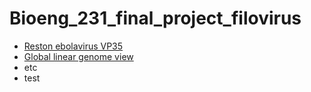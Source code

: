 # Bioeng_231_final_project_filovirus

- <a href="http://18.191.252.86/jbrowse2/?session=share-P4_UgTL0io&password=pLM0v" target="_blank">Reston ebolavirus VP35</a>
- <a href="http://18.191.252.86/jbrowse2/?session=share-PIqzGabFTA&password=aRGxI" target="_blank">Global linear genome view</a>
- etc
- test 

